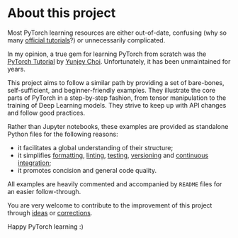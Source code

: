 # About this project

Most PyTorch learning resources are either out-of-date, confusing (why so many [official tutorials](https://pytorch.org/tutorials/)?) or unnecessarily complicated.

In my opinion, a true gem for learning PyTorch from scratch was the [PyTorch Tutorial](https://github.com/yunjey/pytorch-tutorial) by [Yunjey Choi](https://yunjey.github.io/). Unfortunately, it has been unmaintained for years.

This project aims to follow a similar path by providing a set of bare-bones, self-sufficient, and beginner-friendly examples. They illustrate the core parts of PyTorch in a step-by-step fashion, from tensor manipulation to the training of Deep Learning models. They strive to keep up with API changes and follow good practices.

Rather than Jupyter notebooks, these examples are provided as standalone Python files for the following reasons:

- it facilitates a global understanding of their structure;
- it simplifies [formatting](https://github.com/psf/black), [linting](https://github.com/pylint-dev/pylint), [testing](https://docs.pytest.org), [versioning](https://github.com/bpesquet/pytorch-tutorial/commits/main/) and [continuous integration](.github/workflows/ci.yaml);
- it promotes concision and general code quality.

All examples are heavily commented and accompanied by `README` files for an easier follow-through.

You are very welcome to contribute to the improvement of this project through [ideas](https://github.com/bpesquet/pytorch-tutorial/issues) or [corrections](https://github.com/bpesquet/pytorch-tutorial/pulls).

Happy PyTorch learning :)

